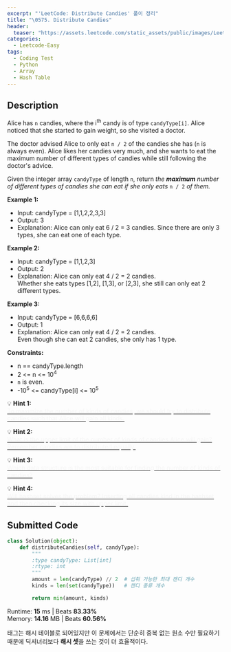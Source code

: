 ```yaml
---
excerpt: "'LeetCode: Distribute Candies' 풀이 정리"
title: "\0575. Distribute Candies"
header:
  teaser: "https://assets.leetcode.com/static_assets/public/images/LeetCode_Sharing.png"
categories:
  - Leetcode-Easy
tags:
  - Coding Test
  - Python
  - Array
  - Hash Table
---
```


## <i class="fa-solid fa-file-lines"></i> Description

Alice has `n` candies, where the i<sup>th</sup> candy is of type `candyType[i]`. Alice noticed that she started to gain weight, so she visited a doctor.

The doctor advised Alice to only eat `n / 2` of the candies she has (`n` is always even). Alice likes her candies very much, and she wants to eat the maximum number of different types of candies while still following the doctor's advice.

Given the integer array `candyType` of length `n`, return *the **maximum** number of different types of candies she can eat if she only eats* `n / 2` *of them.*

**Example 1:**

- Input: candyType = [1,1,2,2,3,3]
- Output: 3
- Explanation: Alice can only eat 6 / 2 = 3 candies. Since there are only 3 types, she can eat one of each type.

**Example 2:**

- Input: candyType = [1,1,2,3]
- Output: 2
- Explanation: Alice can only eat 4 / 2 = 2 candies.    
Whether she eats types [1,2], [1,3], or [2,3], she still can only eat 2 different types.

**Example 3:**

- Input: candyType = [6,6,6,6]
- Output: 1
- Explanation: Alice can only eat 4 / 2 = 2 candies.    
Even though she can eat 2 candies, she only has 1 type.

**Constraints:**

- n == candyType.length
- 2 <= n <= 10<sup>4</sup>
- `n` is even.
- -10<sup>5</sup> <= candyType[i] <= 10<sup>5</sup>

💡 **Hint 1:**   
<u><span style="color:#F5F5F5">To maximize the number of kinds of candies, we should try to distribute candies such that Alice will gain all kinds.</span></u>

💡 **Hint 2:**   
<u><span style="color:#F5F5F5">What is the upper limit of the number of kinds of candies Alice will gain? Remember candies are to distributed equally.</span></u>

💡 **Hint 3:**   
<u><span style="color:#F5F5F5">Which data structure is the most suitable for finding the number of kinds of candies?</span></u>

💡 **Hint 4:**   
<u><span style="color:#F5F5F5">Will hashset solves the problem? Inserting all candies kind in the hashset and then checking its size with upper limit.</span></u>

## <i class="fa-solid fa-cloud-arrow-up"></i> Submitted Code

```python
class Solution(object):
    def distributeCandies(self, candyType):
        """
        :type candyType: List[int]
        :rtype: int
        """
        amount = len(candyType) // 2  # 섭취 가능한 최대 캔디 개수
        kinds = len(set(candyType))   # 캔디 종류 개수

        return min(amount, kinds)   
```
<i class="fa-solid fa-clock"></i> Runtime: **15** ms \| Beats **83.33%**    
<i class="fa-solid fa-memory"></i> Memory: **14.16** MB \| Beats **60.56%**

태그는 해시 테이블로 되어있지만 이 문제에서는 단순히 중복 없는 원소 수만 필요하기 때문에 딕셔너리보다 **해시 셋**을 쓰는 것이 더 효율적이다.